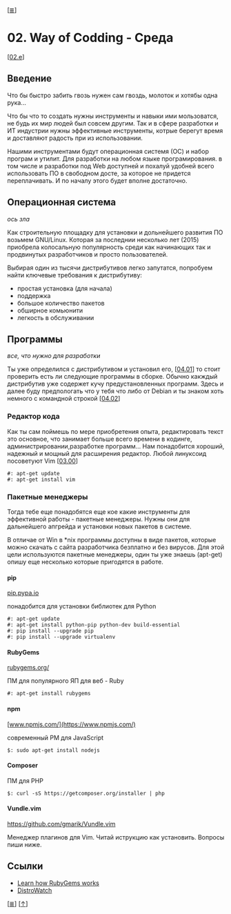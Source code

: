 <!--
File          : 02.md

Created       : Sun 05 Jul 2015 23:15:17
Last Modified : Wed 26 Aug 2015 20:09:37
Maintainer    : sharlaran
-->


\[[≣](../../README_ru.md#Содержание "Содержание")\]
# 02. Way of Codding - Среда #
\[[02.e](./02.e.md "02.e Задания")\]

## Введение ##
Что бы быстро забить гвозь нужен сам гвоздь, молоток и хотябы одна рука...

Что бы что то создать нужны инструменты и навыки ими мользоватся, не будь их мир
людей был совсем другим. Так и в сфере разработки и ИТ индустрии нужны
эффективные инструменты, котрые берегут время и доставляют радость при из
использовании.

Нашими инструментами будут операционная системя (ОС) и набор програм и утилит.
Для разработки на любом языке програмирования. в том числе и разработки под  Web
доступней и похалуй удобней всего использовать ПО в свободном досте, за которое
не придется переплачивать. И по началу этого будет вполне достаточно. 

## Операционная система ##
_ось зла_

Как строительную площадку для установки и дольнейшего развития ПО возьмем
GNU/Linux. Которая за последнии несколько лет (2015) приобрела колосальную
популярность среди как начинающих так и продвинутых разработчиков и просто
пользователей.

Выбирая один из тысячи дистрибутивов легко запутатся, попробуем найти ключевые
требования к дистрибутиву:

- простая установка (для начала)
- поддержка
- большое количество пакетов
- обширное комьюнити
- легкость в обслуживании


## Программы ##
_все, что нужно для разработки_

Ты уже определился с дистрибутивом и установил его, 
\[[04.01](./04.01.md "04.01 Linux: Установка")\]
то стоит проверить есть ли следующие программы в сборке. Обычно какждый
дистрибутив уже содержет кучу предустановленных программ. Здесь и далее буду
предпологать что у тебя что либо от Debian и ты знаком хоть немного с командной
строкой 
\[[04.02](./04.02.md "04.02 Linux: Консоль")\]

### Редактор кода ###
Как ты сам поймешь по мере приобретения опыта, редактировать текст это основное,
что занимает больше всего времени в кодинге, администрировании,разработке
программ...   Нам понадобится хороший, надежный и мощный для расширения
редактор. Любой линуксоид посоветуют Vim \[[03.00](./03.00.md "Редактор Vim")\]

    #: apt-get update
    #: apt-get install vim


### Пакетные менеджеры ###
Тогда тебе еще понадобятся еще кое какие инструменты для
эффективной работы - пакетные менеджеры. Нужны они для дальнейшего апгрейда и
установки новых пакетов в системе.

В отличае от Win в *nix программы доступны в виде пакетов, которые можно скачать
с сайта разработчика безплатно и без вирусов. Для этой цели используются
пакетные менеджеры, один ты уже знаешь (apt-get) опишу еще несколько которые
пригодятся в работе.


#### pip ####
[pip.pypa.io](https://pip.pypa.io/en/stable/)

понадобится для установки библиотек  для Python

    #: apt-get update
    #: apt-get install python-pip python-dev build-essential
    #: pip install --upgrade pip
    #: pip install --upgrade virtualenv

#### RubyGems ####
[rubygems.org/](https://rubygems.org/)

ПМ для популярного ЯП для веб - Ruby

    #: apt-get install rubygems

#### npm ####
[www.npmjs.com/](https://www.npmjs.com/)

современный PM для JavaScript

    $: sudo apt-get install nodejs

#### Composer ####
ПМ для PHP

    $: curl -sS https://getcomposer.org/installer | php

#### Vundle.vim #### 
https://github.com/gmarik/Vundle.vim

Менеджер плагинов для Vim. Читай иструкцию как установить. Вопросы пиши ниже.  

## Ссылки ##
*   [Learn how RubyGems works](http://guides.rubygems.org/)
*   [DistroWatch](http://distrowatch.com/)

\[[≣](../../README_ru.md#Содержание "Оглавление")\]
\[[↑](./02.00.md#0200-way-of-codding---Среда "Вверх")\]
